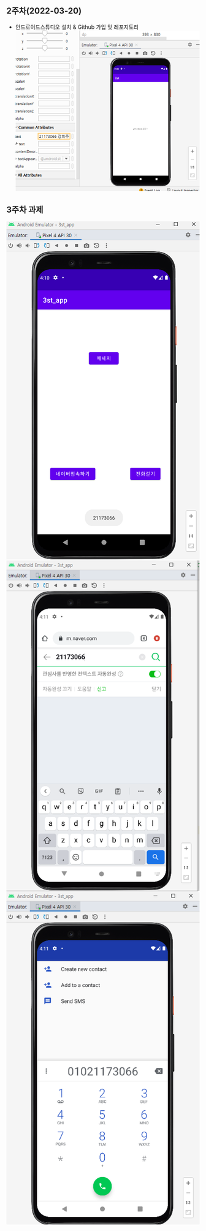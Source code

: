 ## 2주차(2022-03-20)
- 안드로이드스튜디오 설치 & Github 가입 및 레포지토리
 <img width="" height="" src="./pic/2st_png.PNG"></img>

## 3주차 과제
<img width="" height="" src="./pic/3주차과제_메인.PNG"></img>
<img width="" height="" src="./pic/3주차과제_네이버.PNG"></img>
<img width="" height="" src="./pic/3주차과제_전화걸.PNG"></img>
